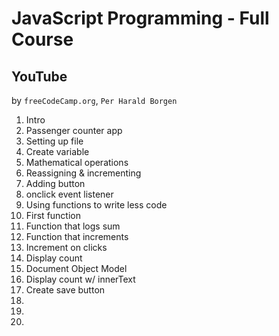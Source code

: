 # JavaScript Programming - Full Course

## YouTube

by `freeCodeCamp.org`, `Per Harald Borgen`

1. Intro
2. Passenger counter app
3. Setting up file
4. Create variable
5. Mathematical operations
6. Reassigning & incrementing
7. Adding button
8. onclick event listener
9. Using functions to write less code
10. First function
11. Function that logs sum
12. Function that increments
13. Increment on clicks
14. Display count
15. Document Object Model
16. Display count w/ innerText
17. Create save button
18.
19.
20.